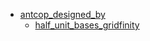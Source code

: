 * [antcop_designed_by](antcop_designed_by)
  * [half_unit_bases_gridfinity](antcop_designed_by/half_unit_bases_gridfinity)
